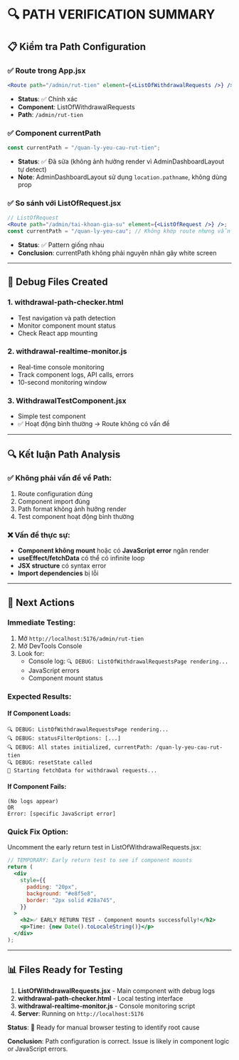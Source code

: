 # 🔍 PATH VERIFICATION SUMMARY

## 📋 **Kiểm tra Path Configuration**

### ✅ **Route trong App.jsx**

```jsx
<Route path="/admin/rut-tien" element={<ListOfWithdrawalRequests />} />
```

- **Status**: ✅ Chính xác
- **Component**: ListOfWithdrawalRequests
- **Path**: `/admin/rut-tien`

### ✅ **Component currentPath**

```jsx
const currentPath = "/quan-ly-yeu-cau-rut-tien";
```

- **Status**: ✅ Đã sửa (không ảnh hưởng render vì AdminDashboardLayout tự detect)
- **Note**: AdminDashboardLayout sử dụng `location.pathname`, không dùng prop

### ✅ **So sánh với ListOfRequest.jsx**

```jsx
// ListOfRequest
<Route path="/admin/tai-khoan-gia-su" element={<ListOfRequest />} />;
const currentPath = "/quan-ly-yeu-cau"; // Không khớp route nhưng vẫn hoạt động
```

- **Status**: ✅ Pattern giống nhau
- **Conclusion**: currentPath không phải nguyên nhân gây white screen

---

## 🧪 **Debug Files Created**

### 1. **withdrawal-path-checker.html**

- Test navigation và path detection
- Monitor component mount status
- Check React app mounting

### 2. **withdrawal-realtime-monitor.js**

- Real-time console monitoring
- Track component logs, API calls, errors
- 10-second monitoring window

### 3. **WithdrawalTestComponent.jsx**

- Simple test component
- ✅ Hoạt động bình thường → Route không có vấn đề

---

## 🔍 **Kết luận Path Analysis**

### ✅ **Không phải vấn đề về Path:**

1. Route configuration đúng
2. Component import đúng
3. Path format không ảnh hưởng render
4. Test component hoạt động bình thường

### ❌ **Vấn đề thực sự:**

- **Component không mount** hoặc có **JavaScript error** ngăn render
- **useEffect/fetchData** có thể có infinite loop
- **JSX structure** có syntax error
- **Import dependencies** bị lỗi

---

## 🚀 **Next Actions**

### **Immediate Testing:**

1. Mở `http://localhost:5176/admin/rut-tien`
2. Mở DevTools Console
3. Look for:
   - Console log: `🔍 DEBUG: ListOfWithdrawalRequestsPage rendering...`
   - JavaScript errors
   - Component mount status

### **Expected Results:**

#### **If Component Loads:**

```console
🔍 DEBUG: ListOfWithdrawalRequestsPage rendering...
🔍 DEBUG: statusFilterOptions: [...]
🔍 DEBUG: All states initialized, currentPath: /quan-ly-yeu-cau-rut-tien
🔍 DEBUG: resetState called
🔄 Starting fetchData for withdrawal requests...
```

#### **If Component Fails:**

```console
(No logs appear)
OR
Error: [specific JavaScript error]
```

### **Quick Fix Option:**

Uncomment the early return test in ListOfWithdrawalRequests.jsx:

```jsx
// TEMPORARY: Early return test to see if component mounts
return (
  <div
    style={{
      padding: "20px",
      background: "#e8f5e8",
      border: "2px solid #28a745",
    }}
  >
    <h2>✅ EARLY RETURN TEST - Component mounts successfully!</h2>
    <p>Time: {new Date().toLocaleString()}</p>
  </div>
);
```

---

## 📊 **Files Ready for Testing**

1. **ListOfWithdrawalRequests.jsx** - Main component with debug logs
2. **withdrawal-path-checker.html** - Local testing interface
3. **withdrawal-realtime-monitor.js** - Console monitoring script
4. **Server**: Running on `http://localhost:5176`

**Status**: 🔄 Ready for manual browser testing to identify root cause

**Conclusion**: Path configuration is correct. Issue is likely in component logic or JavaScript errors.
